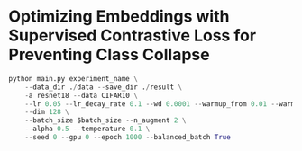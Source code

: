 # Optimizing Embeddings with Supervised Contrastive Loss for Preventing Class Collapse

```python
python main.py experiment_name \
    --data_dir ./data --save_dir ./result \
    -a resnet18 --data CIFAR10 \
    --lr 0.05 --lr_decay_rate 0.1 --wd 0.0001 --warmup_from 0.01 --warm \
    --dim 128 \
    --batch_size $batch_size --n_augment 2 \
    --alpha 0.5 --temperature 0.1 \
    --seed 0 --gpu 0 --epoch 1000 --balanced_batch True
```